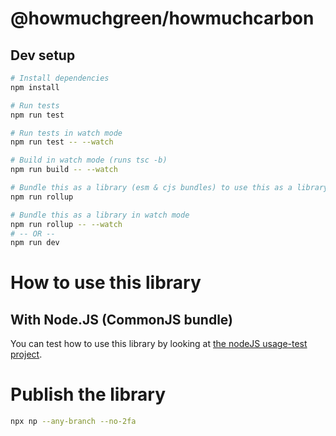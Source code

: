 # @howmuchgreen/howmuchcarbon

## Dev setup

```bash
# Install dependencies
npm install

# Run tests
npm run test

# Run tests in watch mode
npm run test -- --watch

# Build in watch mode (runs tsc -b)
npm run build -- --watch

# Bundle this as a library (esm & cjs bundles) to use this as a library
npm run rollup

# Bundle this as a library in watch mode
npm run rollup -- --watch
# -- OR --
npm run dev

```

# How to use this library

## With Node.JS (CommonJS bundle)

You can test how to use this library by looking at [the nodeJS usage-test project](../usage-tests/nodejs/README.md).

# Publish the library

```bash
npx np --any-branch --no-2fa
```
